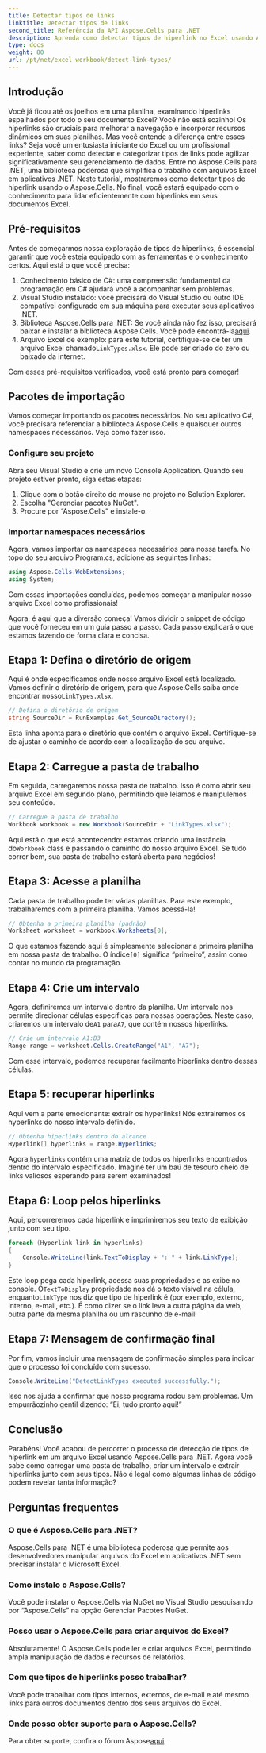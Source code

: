 ```yaml
---
title: Detectar tipos de links
linktitle: Detectar tipos de links
second_title: Referência da API Aspose.Cells para .NET
description: Aprenda como detectar tipos de hiperlink no Excel usando Aspose.Cells para .NET. Etapas fáceis e exemplos de código incluídos.
type: docs
weight: 80
url: /pt/net/excel-workbook/detect-link-types/
---
```

## Introdução

Você já ficou até os joelhos em uma planilha, examinando hiperlinks espalhados por todo o seu documento Excel? Você não está sozinho! Os hiperlinks são cruciais para melhorar a navegação e incorporar recursos dinâmicos em suas planilhas. Mas você entende a diferença entre esses links? Seja você um entusiasta iniciante do Excel ou um profissional experiente, saber como detectar e categorizar tipos de links pode agilizar significativamente seu gerenciamento de dados. Entre no Aspose.Cells para .NET, uma biblioteca poderosa que simplifica o trabalho com arquivos Excel em aplicativos .NET. Neste tutorial, mostraremos como detectar tipos de hiperlink usando o Aspose.Cells. No final, você estará equipado com o conhecimento para lidar eficientemente com hiperlinks em seus documentos Excel.

## Pré-requisitos

Antes de começarmos nossa exploração de tipos de hiperlinks, é essencial garantir que você esteja equipado com as ferramentas e o conhecimento certos. Aqui está o que você precisa:

1. Conhecimento básico de C#: uma compreensão fundamental da programação em C# ajudará você a acompanhar sem problemas.
2. Visual Studio instalado: você precisará do Visual Studio ou outro IDE compatível configurado em sua máquina para executar seus aplicativos .NET.
3.  Biblioteca Aspose.Cells para .NET: Se você ainda não fez isso, precisará baixar e instalar a biblioteca Aspose.Cells. Você pode encontrá-la[aqui](https://releases.aspose.com/cells/net/).
4.  Arquivo Excel de exemplo: para este tutorial, certifique-se de ter um arquivo Excel chamado`LinkTypes.xlsx`. Ele pode ser criado do zero ou baixado da internet.

Com esses pré-requisitos verificados, você está pronto para começar!

## Pacotes de importação

Vamos começar importando os pacotes necessários. No seu aplicativo C#, você precisará referenciar a biblioteca Aspose.Cells e quaisquer outros namespaces necessários. Veja como fazer isso.

### Configure seu projeto

Abra seu Visual Studio e crie um novo Console Application. Quando seu projeto estiver pronto, siga estas etapas:

1. Clique com o botão direito do mouse no projeto no Solution Explorer.
2. Escolha "Gerenciar pacotes NuGet".
3. Procure por “Aspose.Cells” e instale-o.

### Importar namespaces necessários

Agora, vamos importar os namespaces necessários para nossa tarefa. No topo do seu arquivo Program.cs, adicione as seguintes linhas:

```csharp
using Aspose.Cells.WebExtensions;
using System;
```

Com essas importações concluídas, podemos começar a manipular nosso arquivo Excel como profissionais!

Agora, é aqui que a diversão começa! Vamos dividir o snippet de código que você forneceu em um guia passo a passo. Cada passo explicará o que estamos fazendo de forma clara e concisa.

## Etapa 1: Defina o diretório de origem

 Aqui é onde especificamos onde nosso arquivo Excel está localizado. Vamos definir o diretório de origem, para que Aspose.Cells saiba onde encontrar nosso`LinkTypes.xlsx`.

```csharp
// Defina o diretório de origem
string SourceDir = RunExamples.Get_SourceDirectory();
```

Esta linha aponta para o diretório que contém o arquivo Excel. Certifique-se de ajustar o caminho de acordo com a localização do seu arquivo.

## Etapa 2: Carregue a pasta de trabalho

Em seguida, carregaremos nossa pasta de trabalho. Isso é como abrir seu arquivo Excel em segundo plano, permitindo que leiamos e manipulemos seu conteúdo.

```csharp
// Carregue a pasta de trabalho
Workbook workbook = new Workbook(SourceDir + "LinkTypes.xlsx");
```

 Aqui está o que está acontecendo: estamos criando uma instância do`Workbook` class e passando o caminho do nosso arquivo Excel. Se tudo correr bem, sua pasta de trabalho estará aberta para negócios!

## Etapa 3: Acesse a planilha

Cada pasta de trabalho pode ter várias planilhas. Para este exemplo, trabalharemos com a primeira planilha. Vamos acessá-la!

```csharp
// Obtenha a primeira planilha (padrão)
Worksheet worksheet = workbook.Worksheets[0];
```

 O que estamos fazendo aqui é simplesmente selecionar a primeira planilha em nossa pasta de trabalho. O índice`[0]` significa “primeiro”, assim como contar no mundo da programação.

## Etapa 4: Crie um intervalo

 Agora, definiremos um intervalo dentro da planilha. Um intervalo nos permite direcionar células específicas para nossas operações. Neste caso, criaremos um intervalo de`A1` para`A7`, que contém nossos hiperlinks.

```csharp
// Crie um intervalo A1:B3
Range range = worksheet.Cells.CreateRange("A1", "A7");
```

Com esse intervalo, podemos recuperar facilmente hiperlinks dentro dessas células.

## Etapa 5: recuperar hiperlinks

Aqui vem a parte emocionante: extrair os hyperlinks! Nós extrairemos os hyperlinks do nosso intervalo definido.

```csharp
// Obtenha hiperlinks dentro do alcance
Hyperlink[] hyperlinks = range.Hyperlinks;
```

 Agora,`hyperlinks` contém uma matriz de todos os hiperlinks encontrados dentro do intervalo especificado. Imagine ter um baú de tesouro cheio de links valiosos esperando para serem examinados!

## Etapa 6: Loop pelos hiperlinks

Aqui, percorreremos cada hiperlink e imprimiremos seu texto de exibição junto com seu tipo.

```csharp
foreach (Hyperlink link in hyperlinks)
{
    Console.WriteLine(link.TextToDisplay + ": " + link.LinkType);
}
```

 Este loop pega cada hiperlink, acessa suas propriedades e as exibe no console. O`TextToDisplay` propriedade nos dá o texto visível na célula, enquanto`LinkType` nos diz que tipo de hiperlink é (por exemplo, externo, interno, e-mail, etc.). É como dizer se o link leva a outra página da web, outra parte da mesma planilha ou um rascunho de e-mail!

## Etapa 7: Mensagem de confirmação final

Por fim, vamos incluir uma mensagem de confirmação simples para indicar que o processo foi concluído com sucesso.

```csharp
Console.WriteLine("DetectLinkTypes executed successfully.");
```

Isso nos ajuda a confirmar que nosso programa rodou sem problemas. Um empurrãozinho gentil dizendo: “Ei, tudo pronto aqui!”

## Conclusão

Parabéns! Você acabou de percorrer o processo de detecção de tipos de hiperlink em um arquivo Excel usando Aspose.Cells para .NET. Agora você sabe como carregar uma pasta de trabalho, criar um intervalo e extrair hiperlinks junto com seus tipos. Não é legal como algumas linhas de código podem revelar tanta informação?

## Perguntas frequentes

### O que é Aspose.Cells para .NET?  
Aspose.Cells para .NET é uma biblioteca poderosa que permite aos desenvolvedores manipular arquivos do Excel em aplicativos .NET sem precisar instalar o Microsoft Excel.

### Como instalo o Aspose.Cells?  
Você pode instalar o Aspose.Cells via NuGet no Visual Studio pesquisando por “Aspose.Cells” na opção Gerenciar Pacotes NuGet.

### Posso usar o Aspose.Cells para criar arquivos do Excel?  
Absolutamente! O Aspose.Cells pode ler e criar arquivos Excel, permitindo ampla manipulação de dados e recursos de relatórios.

### Com que tipos de hiperlinks posso trabalhar?  
Você pode trabalhar com tipos internos, externos, de e-mail e até mesmo links para outros documentos dentro dos seus arquivos do Excel.

### Onde posso obter suporte para o Aspose.Cells?  
 Para obter suporte, confira o fórum Aspose[aqui](https://forum.aspose.com/c/cells/9).